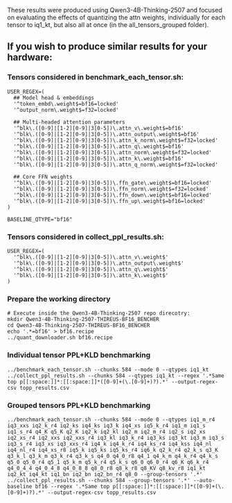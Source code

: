 These results were produced using Qwen3-4B-Thinking-2507 and focused on evaluating the effects of quantizing the attn weights, individually for each tensor to iq1_kt, but also all at once (in the all_tensors_grouped folder).

## If you wish to produce similar results for your hardware:

### Tensors considered in benchmark_each_tensor.sh:
```
USER_REGEX=(
  ## Model head & embeddings
  '^token_embd\.weight$=bf16=locked'
  '^output_norm\.weight$=f32=locked'

  ## Multi-headed attention parameters
  '^blk\.([0-9]|[1-2][0-9]|3[0-5])\.attn_v\.weight$=bf16'
  '^blk\.([0-9]|[1-2][0-9]|3[0-5])\.attn_output\.weight$=bf16'
  '^blk\.([0-9]|[1-2][0-9]|3[0-5])\.attn_k_norm\.weight$=f32=locked'
  '^blk\.([0-9]|[1-2][0-9]|3[0-5])\.attn_q\.weight$=bf16'
  '^blk\.([0-9]|[1-2][0-9]|3[0-5])\.attn_norm\.weight$=f32=locked'
  '^blk\.([0-9]|[1-2][0-9]|3[0-5])\.attn_k\.weight$=bf16'
  '^blk\.([0-9]|[1-2][0-9]|3[0-5])\.attn_q_norm\.weight$=f32=locked'

  ## Core FFN weights
  '^blk\.([0-9]|[1-2][0-9]|3[0-5])\.ffn_gate\.weight$=bf16=locked'
  '^blk\.([0-9]|[1-2][0-9]|3[0-5])\.ffn_norm\.weight$=f32=locked'
  '^blk\.([0-9]|[1-2][0-9]|3[0-5])\.ffn_down\.weight$=bf16=locked'
  '^blk\.([0-9]|[1-2][0-9]|3[0-5])\.ffn_up\.weight$=bf16=locked'
)

BASELINE_QTYPE="bf16"
```

### Tensors considered in collect_ppl_results.sh:
```
USER_REGEX=(
  '^blk\.([0-9]|[1-2][0-9]|3[0-5])\.attn_v\.weight$'
  '^blk\.([0-9]|[1-2][0-9]|3[0-5])\.attn_output\.weight$'
  '^blk\.([0-9]|[1-2][0-9]|3[0-5])\.attn_q\.weight$'
  '^blk\.([0-9]|[1-2][0-9]|3[0-5])\.attn_k\.weight$'
)
```

### Prepare the working directory
```
# Execute inside the Qwen3-4B-Thinking-2507 repo direcotry:
mkdir Qwen3-4B-Thinking-2507-THIREUS-BF16_BENCHER
cd Qwen3-4B-Thinking-2507-THIREUS-BF16_BENCHER
echo '.*=bf16' > bf16.recipe
../quant_downloader.sh bf16.recipe
```

### Individual tensor PPL+KLD benchmarking
```
../benchmark_each_tensor.sh --chunks 584 --mode 0 --qtypes iq1_kt
../collect_ppl_results.sh --chunks 584 --qtypes iq1_kt --regex '.*Same top p[[:space:]]*:[[:space:]]*([0-9]+(\.[0-9]+)?).*' --output-regex-csv topp_results.csv
```

### Grouped tensors PPL+KLD benchmarking
```
../benchmark_each_tensor.sh --chunks 584 --mode 0 --qtypes iq1_m_r4 iq3_xxs iq2_k_r4 iq2_ks iq4_ks iq3_k iq4_xs iq5_k_r4 iq1_m iq1_s iq1_s_r4 q4_K q5_K q2_K iq2_k iq2_kl iq2_m iq2_m_r4 iq2_s iq2_xs iq2_xs_r4 iq2_xxs iq2_xxs_r4 iq3_kl iq3_k_r4 iq3_ks iq3_kt iq3_m iq3_s iq3_s_r4 iq3_xs iq3_xxs_r4 iq4_k iq4_k_r4 iq4_ks_r4 iq4_kss iq4_nl iq4_nl_r4 iq4_xs_r8 iq5_k iq5_ks iq5_ks_r4 iq6_k q2_k_r4 q2_k_s q3_K q3_k_l q3_k_m q3_k_r4 q3_k_s q4_0 q4_0_r8 q4_1 q4_k_m q4_k_r4 q4_k_s q5_0 q5_0_r4 q5_1 q5_k_m q5_k_r4 q5_k_s q6_0 q6_0_r4 q6_K q6_k_r4 q4_0_4_4 q4_0_4_8 q4_0_8_8 q8_0_r8 q8_k_r8 q8_KV q8_kv_r8 iq1_kt iq2_kt iq4_kt iq1_bn iq2_bn iq2_bn_r4 q8_0 --group-tensors '.*'
../collect_ppl_results.sh --chunks 584 --group-tensors '.*' --auto-baseline bf16 --regex '.*Same top p[[:space:]]*:[[:space:]]*([0-9]+(\.[0-9]+)?).*' --output-regex-csv topp_results.csv
```
